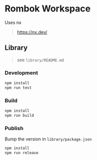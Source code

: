 # Rombok Workspace

Uses nx
> https://nx.dev/

## Library

> see `library/README.md`

### Development

```bash
npm install
npm run test
```

### Build

```bash
npm install
npm run build
```

### Publish

Bump the version in `library/package.json`
```bash
npm install
npm run release
```

